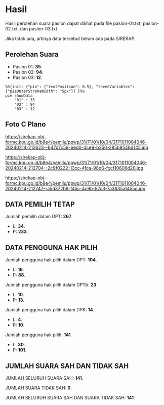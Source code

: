 # Hasil

Hasil perolehan suara paslon dapat dilihat pada file paslon-01.txt, paslon-02.txt, dan paslon-03.txt.

Jika tidak ada, artinya data tersebut belum ada pada SIREKAP.

## Perolehan Suara

 * Paslon 01: **35**.
 * Paslon 02: **94**.
 * Paslon 03: **12**.

```mermaid
%%{init: {"pie": {"textPosition": 0.5}, "themeVariables": {"pieOuterStrokeWidth": "5px"}} }%%
pie showData
    "01" : 35
    "02" : 94
    "03" : 12
```
## Foto C Plano

https://sirekap-obj-formc.kpu.go.id/b8e4/pemilu/ppwp/31/71/01/10/04/3171011004046-20240214-212623--b47d7c59-6ed0-4ce9-b256-285b954bd145.jpg

https://sirekap-obj-formc.kpu.go.id/b8e4/pemilu/ppwp/31/71/01/10/04/3171011004046-20240214-212704--2c9f0222-13cc-4fca-98d6-fccf10606d20.jpg

https://sirekap-obj-formc.kpu.go.id/b8e4/pemilu/ppwp/31/71/01/10/04/3171011004046-20240214-212747--a5d372b9-f45c-4c9b-87c3-7a3835a1455d.jpg

## DATA PEMILIH TETAP

Jumlah pemilih dalam DPT: **267**.
 * L: **34**.
 * P: **233**.

## DATA PENGGUNA HAK PILIH

Jumlah pengguna hak pilih dalam DPT: **104**.
 * L: **16**.
 * P: **88**.

Jumlah pengguna hak pilih dalam DPTb: **23**.
 * L: **10**.
 * P: **13**.

Jumlah pengguna hak pilih dalam DPK: **14**.
 * L: **4**.
 * P: **10**.

Jumlah pengguna hak pilih: **141**.
 * L: **30**.
 * P: **101**.

## JUMLAH SUARA SAH DAN TIDAK SAH

JUMLAH SELURUH SUARA SAH: **141**.

JUMLAH SUARA TIDAK SAH: **0**.

JUMLAH SELURUH SUARA SAH DAN SUARA TIDAK SAH: **141**.
